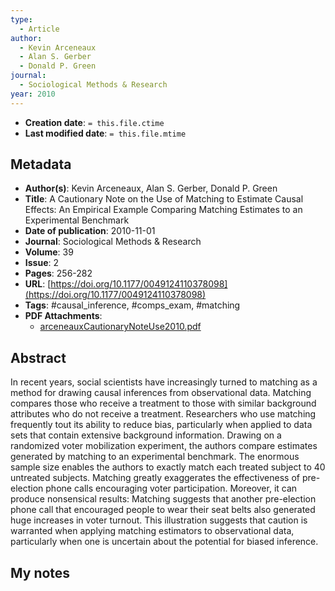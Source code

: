 ```yaml
---
type:
  - Article
author:
  - Kevin Arceneaux
  - Alan S. Gerber
  - Donald P. Green
journal:
  - Sociological Methods & Research
year: 2010
---
```


* **Creation date**: `= this.file.ctime`
* **Last modified date**: `= this.file.mtime`

## Metadata

* **Author(s)**: Kevin Arceneaux, Alan S. Gerber, Donald P. Green
* **Title**: A Cautionary Note on the Use of Matching to Estimate Causal Effects: An Empirical Example Comparing Matching Estimates to an Experimental Benchmark
* **Date of publication**: 2010-11-01
* **Journal**: Sociological Methods & Research
* **Volume**: 39
* **Issue**: 2
* **Pages**: 256-282
* **URL**: [https://doi.org/10.1177/0049124110378098](https://doi.org/10.1177/0049124110378098)
* **Tags**: #causal_inference, #comps_exam, #matching
* **PDF Attachments**:
  * [arceneauxCautionaryNoteUse2010.pdf](zotero://open-pdf/library/items/HQE5WMII)

## Abstract

In recent years, social scientists have increasingly turned to matching as a method for drawing causal inferences from observational data. Matching compares those who receive a treatment to those with similar background attributes who do not receive a treatment. Researchers who use matching frequently tout its ability to reduce bias, particularly when applied to data sets that contain extensive background information. Drawing on a randomized voter mobilization experiment, the authors compare estimates generated by matching to an experimental benchmark. The enormous sample size enables the authors to exactly match each treated subject to 40 untreated subjects. Matching greatly exaggerates the effectiveness of pre-election phone calls encouraging voter participation. Moreover, it can produce nonsensical results: Matching suggests that another pre-election phone call that encouraged people to wear their seat belts also generated huge increases in voter turnout. This illustration suggests that caution is warranted when applying matching estimators to observational data, particularly when one is uncertain about the potential for biased inference.

## My notes

